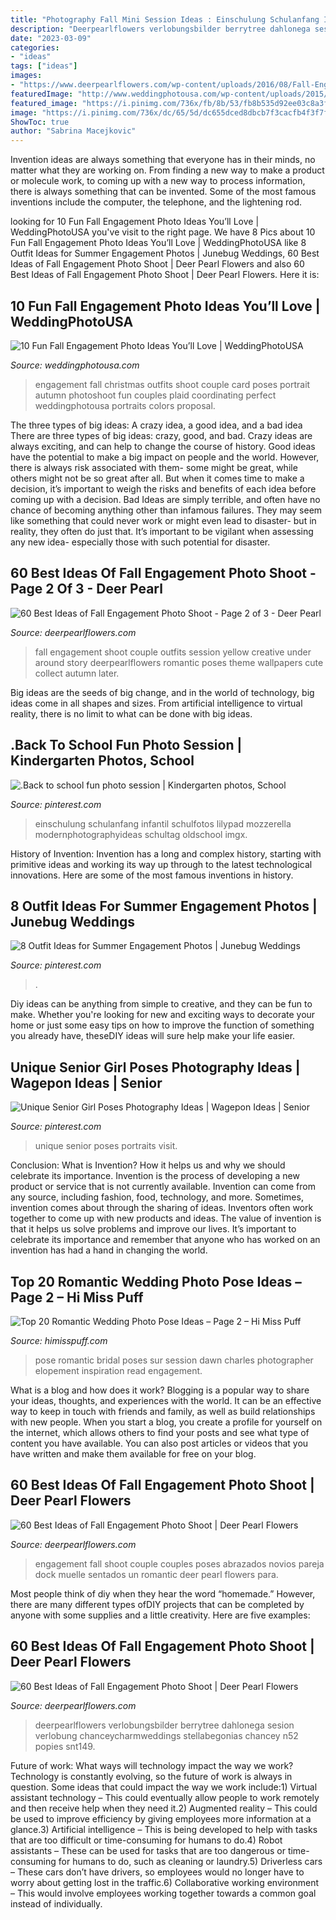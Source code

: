 ```yaml
---
title: "Photography Fall Mini Session Ideas : Einschulung Schulanfang Infantil Schulfotos Lilypad Mozzerella Modernphotographyideas Schultag Oldschool Imgx"
description: "Deerpearlflowers verlobungsbilder berrytree dahlonega sesion verlobung chanceycharmweddings stellabegonias chancey n52 popies snt149"
date: "2023-03-09"
categories:
- "ideas"
tags: ["ideas"]
images:
- "https://www.deerpearlflowers.com/wp-content/uploads/2016/08/Fall-Engagement-Photo-Shoot-and-Poses-Ideas-36.jpg"
featuredImage: "http://www.weddingphotousa.com/wp-content/uploads/2015/08/fall-engagement-photos-4-e1440707266373.jpg"
featured_image: "https://i.pinimg.com/736x/fb/8b/53/fb8b535d92ee03c8a3fece0b5957fd1b.jpg"
image: "https://i.pinimg.com/736x/dc/65/5d/dc655dced8dbcb7f3cacfb4f3f7f8d56.jpg"
ShowToc: true
author: "Sabrina Macejkovic"
---
```



Invention ideas are always something that everyone has in their minds, no matter what they are working on. From finding a new way to make a product or molecule work, to coming up with a new way to process information, there is always something that can be invented. Some of the most famous inventions include the computer, the telephone, and the lightening rod.

	

		
looking for 10 Fun Fall Engagement Photo Ideas You’ll Love | WeddingPhotoUSA you've visit to the right page. We have 8 Pics about 10 Fun Fall Engagement Photo Ideas You’ll Love | WeddingPhotoUSA like 8 Outfit Ideas for Summer Engagement Photos | Junebug Weddings, 60 Best Ideas of Fall Engagement Photo Shoot | Deer Pearl Flowers and also 60 Best Ideas of Fall Engagement Photo Shoot | Deer Pearl Flowers. Here it is:
		
    
## 10 Fun Fall Engagement Photo Ideas You’ll Love | WeddingPhotoUSA

<img loading=lazy src="http://www.weddingphotousa.com/wp-content/uploads/2015/08/fall-engagement-photos-4-e1440707266373.jpg" onerror="this.onerror=null;this.src='https://tse1.mm.bing.net/th?id=OIP.gibkFtxsQCcf39XQsCXRBAHaLI&amp;pid=15.1';" alt="10 Fun Fall Engagement Photo Ideas You’ll Love | WeddingPhotoUSA">

_Source: weddingphotousa.com_

>engagement fall christmas outfits shoot couple card poses portrait autumn photoshoot fun couples plaid coordinating perfect weddingphotousa portraits colors proposal. 

	

The three types of big ideas: A crazy idea, a good idea, and a bad idea
There are three types of big ideas: crazy, good, and bad. Crazy ideas are always exciting, and can help to change the course of history. Good ideas have the potential to make a big impact on people and the world. However, there is always risk associated with them- some might be great, while others might not be so great after all. But when it comes time to make a decision, it’s important to weigh the risks and benefits of each idea before coming up with a decision.
Bad Ideas are simply terrible, and often have no chance of becoming anything other than infamous failures. They may seem like something that could never work or might even lead to disaster- but in reality, they often do just that. It’s important to be vigilant when assessing any new idea- especially those with such potential for disaster.

    
## 60 Best Ideas Of Fall Engagement Photo Shoot - Page 2 Of 3 - Deer Pearl

<img loading=lazy src="https://www.deerpearlflowers.com/wp-content/uploads/2016/08/Fall-Engagement-Photo-Shoot-and-Poses-Ideas-36.jpg" onerror="this.onerror=null;this.src='https://tse4.mm.bing.net/th?id=OIP.8loH8PrmWKmJKQ3xrqfQvAHaLH&amp;pid=15.1';" alt="60 Best Ideas of Fall Engagement Photo Shoot - Page 2 of 3 - Deer Pearl">

_Source: deerpearlflowers.com_

>fall engagement shoot couple outfits session yellow creative under around story deerpearlflowers romantic poses theme wallpapers cute collect autumn later. 

	

Big ideas are the seeds of big change, and in the world of technology, big ideas come in all shapes and sizes. From artificial intelligence to virtual reality, there is no limit to what can be done with big ideas.

    
## .Back To School Fun Photo Session | Kindergarten Photos, School

<img loading=lazy src="https://i.pinimg.com/736x/fb/8b/53/fb8b535d92ee03c8a3fece0b5957fd1b.jpg" onerror="this.onerror=null;this.src='https://tse2.mm.bing.net/th?id=OIP.zTWLRaAOBhHMl0LNC1ZVdwHaKd&amp;pid=15.1';" alt=".Back to school fun photo session | Kindergarten photos, School">

_Source: pinterest.com_

>einschulung schulanfang infantil schulfotos lilypad mozzerella modernphotographyideas schultag oldschool imgx. 

	

History of Invention:
Invention has a long and complex history, starting with primitive ideas and working its way up through to the latest technological innovations. Here are some of the most famous inventions in history.

    
## 8 Outfit Ideas For Summer Engagement Photos | Junebug Weddings

<img loading=lazy src="https://i.pinimg.com/736x/dc/65/5d/dc655dced8dbcb7f3cacfb4f3f7f8d56.jpg" onerror="this.onerror=null;this.src='https://tse3.mm.bing.net/th?id=OIP.OKoP2avPTCHdLi3tnce7MgHaLG&amp;pid=15.1';" alt="8 Outfit Ideas for Summer Engagement Photos | Junebug Weddings">

_Source: pinterest.com_

>. 

	

Diy ideas can be anything from simple to creative, and they can be fun to make. Whether you're looking for new and exciting ways to decorate your home or just some easy tips on how to improve the function of something you already have, theseDIY ideas will sure help make your life easier.

    
## Unique Senior Girl Poses Photography Ideas | Wagepon Ideas | Senior

<img loading=lazy src="https://i.pinimg.com/736x/55/11/8e/55118ef92abbfaa0eee11770aeeb68d8.jpg" onerror="this.onerror=null;this.src='https://tse1.mm.bing.net/th?id=OIP.mtT9L_AwiOiunfpg2AD_HQHaLH&amp;pid=15.1';" alt="Unique Senior Girl Poses Photography Ideas | Wagepon Ideas | Senior">

_Source: pinterest.com_

>unique senior poses portraits visit. 

	

Conclusion: What is Invention? How it helps us and why we should celebrate its importance.
Invention is the process of developing a new product or service that is not currently available. Invention can come from any source, including fashion, food, technology, and more. Sometimes, invention comes about through the sharing of ideas. Inventors often work together to come up with new products and ideas. The value of invention is that it helps us solve problems and improve our lives. It’s important to celebrate its importance and remember that anyone who has worked on an invention has had a hand in changing the world.

    
## Top 20 Romantic Wedding Photo Pose Ideas – Page 2 – Hi Miss Puff

<img loading=lazy src="https://www.himisspuff.com/wp-content/uploads/2019/11/Romantic-wedding-photo-pose-ideas-14.jpg" onerror="this.onerror=null;this.src='https://tse4.mm.bing.net/th?id=OIP.BFyAGVohdRaIYb8zAETj-wHaLG&amp;pid=15.1';" alt="Top 20 Romantic Wedding Photo Pose Ideas – Page 2 – Hi Miss Puff">

_Source: himisspuff.com_

>pose romantic bridal poses sur session dawn charles photographer elopement inspiration read engagement. 

	

What is a blog and how does it work?
Blogging is a popular way to share your ideas, thoughts, and experiences with the world. It can be an effective way to keep in touch with friends and family, as well as build relationships with new people. When you start a blog, you create a profile for yourself on the internet, which allows others to find your posts and see what type of content you have available. You can also post articles or videos that you have written and make them available for free on your blog.

    
## 60 Best Ideas Of Fall Engagement Photo Shoot | Deer Pearl Flowers

<img loading=lazy src="http://www.deerpearlflowers.com/wp-content/uploads/2016/08/Fall-Engagement-Photo-Shoot-and-Poses-Ideas-11.jpg" onerror="this.onerror=null;this.src='https://tse2.mm.bing.net/th?id=OIP.ViQ7cqe8klGcUC_XfpIBQQHaJ3&amp;pid=15.1';" alt="60 Best Ideas of Fall Engagement Photo Shoot | Deer Pearl Flowers">

_Source: deerpearlflowers.com_

>engagement fall shoot couple couples poses abrazados novios pareja dock muelle sentados un romantic deer pearl flowers para. 

	

Most people think of diy when they hear the word “homemade.” However, there are many different types ofDIY projects that can be completed by anyone with some supplies and a little creativity. Here are five examples:

    
## 60 Best Ideas Of Fall Engagement Photo Shoot | Deer Pearl Flowers

<img loading=lazy src="https://www.deerpearlflowers.com/wp-content/uploads/2016/08/Fall-Engagement-Photo-Shoot-and-Poses-Ideas-13.jpg" onerror="this.onerror=null;this.src='https://tse2.mm.bing.net/th?id=OIP.A2aZX1SwuTzZXJ8l-AxJZQHaO0&amp;pid=15.1';" alt="60 Best Ideas of Fall Engagement Photo Shoot | Deer Pearl Flowers">

_Source: deerpearlflowers.com_

>deerpearlflowers verlobungsbilder berrytree dahlonega sesion verlobung chanceycharmweddings stellabegonias chancey n52 popies snt149. 

	

Future of work: What ways will technology impact the way we work?
Technology is constantly evolving, so the future of work is always in question. Some ideas that could impact the way we work include:1) Virtual assistant technology – This could eventually allow people to work remotely and then receive help when they need it.2) Augmented reality – This could be used to improve efficiency by giving employees more information at a glance.3) Artificial intelligence – This is being developed to help with tasks that are too difficult or time-consuming for humans to do.4) Robot assistants – These can be used for tasks that are too dangerous or time- consuming for humans to do, such as cleaning or laundry.5) Driverless cars – These cars don’t have drivers, so employees would no longer have to worry about getting lost in the traffic.6) Collaborative working environment – This would involve employees working together towards a common goal instead of individually.

